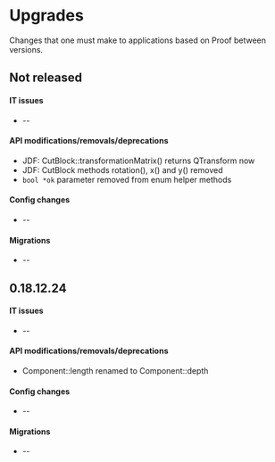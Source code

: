 Upgrades
========
Changes that one must make to applications based on Proof between versions.

## Not released
#### IT issues
 * --

#### API modifications/removals/deprecations
 * JDF: CutBlock::transformationMatrix() returns QTransform now
 * JDF: CutBlock methods rotation(), x() and y() removed
 * `bool *ok` parameter removed from enum helper methods

#### Config changes
 * --

#### Migrations
 * --

## 0.18.12.24
#### IT issues
 * --

#### API modifications/removals/deprecations
 * Component::length renamed to Component::depth

#### Config changes
 * --

#### Migrations
 * --
